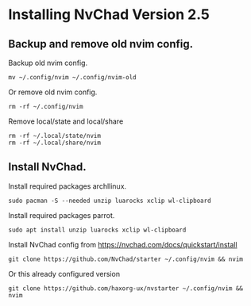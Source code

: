# Installing NvChad Version 2.5
## Backup and remove old nvim config.
Backup old nvim config.
```
mv ~/.config/nvim ~/.config/nvim-old
```
Or remove old nvim config.
```
rm -rf ~/.config/nvim
```
Remove local/state and local/share
```
rm -rf ~/.local/state/nvim
rm -rf ~/.local/share/nvim
```
## Install NvChad.
Install required packages archllinux.
```
sudo pacman -S --needed unzip luarocks xclip wl-clipboard
```
Install required packages parrot.
```
sudo apt install unzip luarocks xclip wl-clipboard
```

Install NvChad config from https://nvchad.com/docs/quickstart/install
```
git clone https://github.com/NvChad/starter ~/.config/nvim && nvim
```
Or this already configured version
```
git clone https://github.com/haxorg-ux/nvstarter ~/.config/nvim && nvim
```

